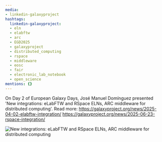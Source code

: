 ```yaml
---
media:
- linkedin-galaxyproject
hashtags:
  linkedin-galaxyproject:
  - eln
  - elabftw
  - arc
  - EGD2025
  - galaxyproject
  - distributed_computing
  - rspace
  - middleware
  - eosc
  - fair
  - electronic_lab_notebook
  - open_science
mentions: {}
---
```


On Day 2 of European Galaxy Days, José Manuel Domínguez presented 'New integrations: eLabFTW and RSpace ELNs, ARC middleware for distributed computing'.
Read more: https://galaxyproject.org/news/2025-04-02-elabftw-integration/
https://galaxyproject.org/news/2025-06-23-rspace-integration/

![New integrations: eLabFTW and RSpace ELNs, ARC middleware for distributed computing](https://github.com/user-attachments/assets/c5d07158-5587-4db6-b1cc-d2e95a551f58)

